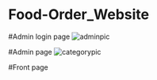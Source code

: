 # Food-Order_Website


#Admin login page
![adminpic](https://user-images.githubusercontent.com/84282316/128610402-0161d45d-696f-4e1c-bccf-e633411f78ff.PNG)

#Admin page
![categorypic](https://user-images.githubusercontent.com/84282316/128610480-df4cc136-3b0e-46cf-a1c3-c8bb981f7dc9.PNG)

#Front page



